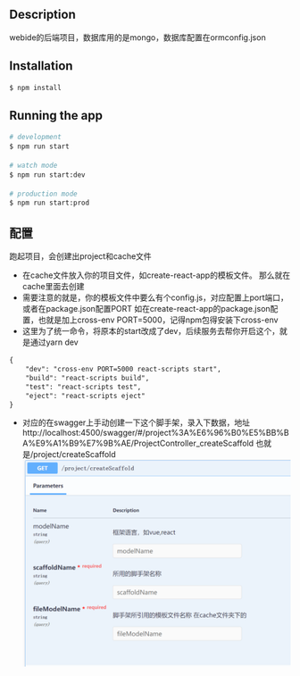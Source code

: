 ## Description

webide的后端项目，数据库用的是mongo，数据库配置在ormconfig.json


## Installation

```bash
$ npm install
```

## Running the app

```bash
# development
$ npm run start

# watch mode
$ npm run start:dev

# production mode
$ npm run start:prod
```

## 配置
跑起项目，会创建出project和cache文件
- 在cache文件放入你的项目文件，如create-react-app的模板文件。
那么就在cache里面去创建
- 需要注意的就是，你的模板文件中要么有个config.js，对应配置上port端口，或者在package.json配置PORT
如在create-react-app的package.json配置，也就是加上cross-env PORT=5000，记得npm包得安装下cross-env
- 这里为了统一命令，将原本的start改成了dev，后续服务去帮你开启这个，就是通过yarn dev
```
{
    "dev": "cross-env PORT=5000 react-scripts start",
    "build": "react-scripts build",
    "test": "react-scripts test",
    "eject": "react-scripts eject"
}
```
- 对应的在swagger上手动创建一下这个脚手架，录入下数据，地址http://localhost:4500/swagger/#/project%3A%E6%96%B0%E5%BB%BA%E9%A1%B9%E7%9B%AE/ProjectController_createScaffold
也就是/project/createScaffold
![avatar](./code.png)
